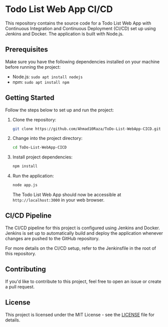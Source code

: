 
# Todo List Web App CI/CD

This repository contains the source code for a Todo List Web App with Continuous Integration and Continuous Deployment (CI/CD) set up using Jenkins and Docker. The application is built with Node.js.

## Prerequisites

Make sure you have the following dependencies installed on your machine before running the project:

- Node.js: `sudo apt install nodejs`
- npm: `sudo apt install npm`

## Getting Started

Follow the steps below to set up and run the project:

1. Clone the repository:

   ```bash
   git clone https://github.com/Ahmad10Raza/ToDo-List-WebApp-CICD.git
   ```

2. Change into the project directory:

   ```bash
   cd ToDo-List-WebApp-CICD
   ```
3. Install project dependencies:

   ```bash
   npm install
   ```
4. Run the application:

   ```bash
   node app.js
   ```

   The Todo List Web App should now be accessible at `http://localhost:3000` in your web browser.

## CI/CD Pipeline

The CI/CD pipeline for this project is configured using Jenkins and Docker. Jenkins is set up to automatically build and deploy the application whenever changes are pushed to the GitHub repository.

For more details on the CI/CD setup, refer to the Jenkinsfile in the root of this repository.

## Contributing

If you'd like to contribute to this project, feel free to open an issue or create a pull request.

## License

This project is licensed under the MIT License - see the [LICENSE](LICENSE) file for details.
